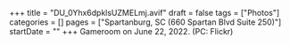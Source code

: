 +++
title = "DU_0Yhx6dpklsUZMELmj.avif"
draft = false
tags = ["Photos"]
categories = []
pages = ["Spartanburg, SC (660 Spartan Blvd Suite 250)"]
startDate = ""
+++
Gameroom on June 22, 2022. (PC: Flickr)
